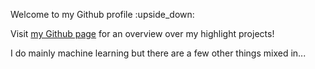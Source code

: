 Welcome to my Github profile :upside_down:

Visit [my Github page](https://quickblink.github.io/) for an overview over my highlight projects!

I do mainly machine learning but there are a few other things mixed in...